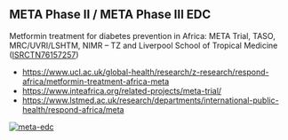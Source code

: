 META Phase II / META Phase III EDC
----------------------------------

Metformin treatment for diabetes prevention in Africa: META Trial, TASO, MRC/UVRI/LSHTM, NIMR – TZ and Liverpool School of Tropical Medicine ([ISRCTN76157257](https://www.isrctn.com/ISRCTN76157257))

* https://www.ucl.ac.uk/global-health/research/z-research/respond-africa/metformin-treatment-africa-meta
* https://www.inteafrica.org/related-projects/meta-trial/
* https://www.lstmed.ac.uk/research/departments/international-public-health/respond-africa/meta

[![meta-edc](https://img.shields.io/pypi/v/meta-edc.svg)](https://pypi.python.org/pypi/meta-edc)

